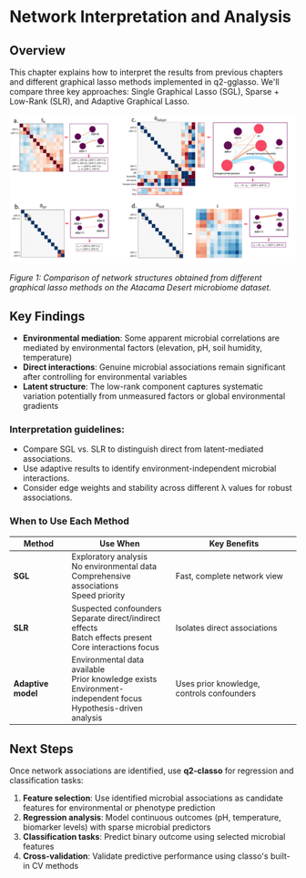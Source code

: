 # Network Interpretation and Analysis

## Overview

This chapter explains how to interpret the results from previous chapters and different graphical lasso methods implemented in q2-gglasso. We'll compare three key approaches: Single Graphical Lasso (SGL), Sparse + Low-Rank (SLR), and Adaptive Graphical Lasso.

![Graphical Lasso Solutions Comparison](../../images/png/example_gglasso.png)

*Figure 1: Comparison of network structures obtained from different graphical lasso methods on the Atacama Desert microbiome dataset.*

## Key Findings 

- **Environmental mediation**: Some apparent microbial correlations are mediated by environmental factors (elevation, pH, soil humidity, temperature)
- **Direct interactions**: Genuine microbial associations remain significant after controlling for environmental variables
- **Latent structure**: The low-rank component captures systematic variation potentially from unmeasured factors or global environmental gradients

### Interpretation guidelines:
- Compare SGL vs. SLR to distinguish direct from latent-mediated associations.
- Use adaptive results to identify environment-independent microbial interactions.
- Consider edge weights and stability across different λ values for robust associations.

### When to Use Each Method
| Method | Use When | Key Benefits |
|--------|----------|-------------|
| **SGL** | Exploratory analysis<br> No environmental data<br> Comprehensive associations<br> Speed priority | Fast, complete network view |
| **SLR** | Suspected confounders<br> Separate direct/indirect effects<br> Batch effects present<br> Core interactions focus | Isolates direct associations |
| **Adaptive model** | Environmental data available<br> Prior knowledge exists<br> Environment-independent focus<br> Hypothesis-driven analysis | Uses prior knowledge, controls confounders |

## Next Steps

Once network associations are identified, use **q2-classo** for regression and classification tasks:

1. **Feature selection**: Use identified microbial associations as candidate features for environmental or phenotype prediction
2. **Regression analysis**: Model continuous outcomes (pH, temperature, biomarker levels) with sparse microbial predictors
3. **Classification tasks**: Predict binary outcome using selected microbial features
4. **Cross-validation**: Validate predictive performance using classo's built-in CV methods

